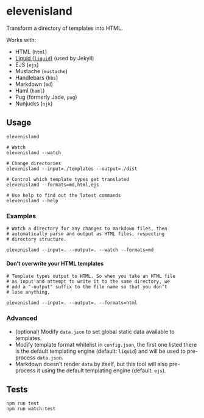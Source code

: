 # elevenisland

Transform a directory of templates into HTML.

Works with:

* HTML (`html`)
* [Liquid (`liquid`)](https://www.npmjs.com/package/liquidjs) (used by Jekyll)
* EJS (`ejs`)
* Mustache (`mustache`)
* Handlebars (`hbs`)
* Markdown (`md`)
* Haml (`haml`)
* Pug (formerly Jade, `pug`)
* Nunjucks (`njk`)

## Usage

```
elevenisland

# Watch
elevenisland --watch

# Change directories
elevenisland --input=./templates --output=./dist

# Control which template types get translated
elevenisland --formats=md,html,ejs

# Use help to find out the latest commands
elevenisland --help
```

### Examples

```
# Watch a directory for any changes to markdown files, then
# automatically parse and output as HTML files, respecting
# directory structure.

elevenisland --input=. --output=. --watch --formats=md
```

#### Don’t overwrite your HTML templates

```
# Template types output to HTML. So when you take an HTML file
# as input and attempt to write it to the same directory, we
# add a "-output" suffix to the file name so that you don’t
# lose anything.

elevenisland --input=. --output=. --formats=html
```

### Advanced

* (optional) Modify `data.json` to set global static data available to templates.
* Modify template format whitelist in `config.json`, the first one listed there is the default templating engine (default: `liquid`) and will be used to pre-process `data.json`.
* Markdown doesn’t render `data` by itself, but this tool will also pre-process it using the default templating engine (default: `ejs`).

## Tests

```
npm run test
npm run watch:test
```